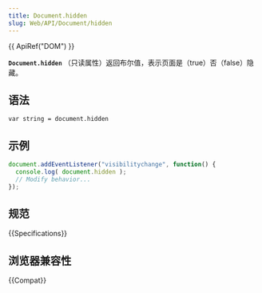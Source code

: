 ```yaml
---
title: Document.hidden
slug: Web/API/Document/hidden
---
```


{{ ApiRef("DOM") }}

**`Document.hidden`** （只读属性）返回布尔值，表示页面是（true）否（false）隐藏。

## 语法

```
var string = document.hidden
```

## 示例

```js
document.addEventListener("visibilitychange", function() {
  console.log( document.hidden );
  // Modify behavior...
});
```

## 规范

{{Specifications}}

## 浏览器兼容性

{{Compat}}
